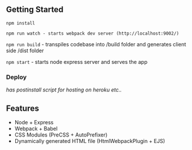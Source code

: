 
## Getting Started

```npm install```

```npm run watch - starts webpack dev server (http://localhost:9002/)```

```npm run build``` - transpiles codebase into /build folder and generates client side /dist folder

```npm start``` - starts node express server and serves the app


### Deploy
*has postinstall script for hosting on heroku etc..*


## Features

-   Node + Express
-   Webpack + Babel
-   CSS Modules (PreCSS + AutoPrefixer)
-   Dynamically generated HTML file (HtmlWebpackPlugin + EJS)